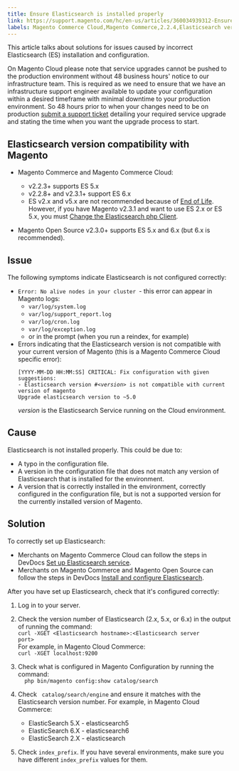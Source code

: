 ```yaml
---
title: Ensure Elasticsearch is installed properly
link: https://support.magento.com/hc/en-us/articles/360034939312-Ensure-Elasticsearch-is-installed-properly
labels: Magento Commerce Cloud,Magento Commerce,2.2.4,Elasticsearch version,Elasticsearch configuration,2.2.6,2.2.3,2.2.5,2.3.1,2.3.0,Elasticsearch 6.x,how to,Elasticsearch 2.x,Elasticsearch 5.x,2.2.7,2.2.8,2.2.9
---
```


This article talks about solutions for issues caused by incorrect Elasticsearch (ES) installation and configuration.

<p class="warning">On Magento Cloud please note that service upgrades cannot be pushed to the production environment without 48 business hours' notice to our infrastructure team. This is required as we need to ensure that we have an infrastructure support engineer available to update your configuration within a desired timeframe with minimal downtime to your production environment. So 48 hours prior to when your changes need to be on production <a href="https://support.magento.com/hc/en-us/articles/360019088251">submit a support ticket</a> detailing your required service upgrade and stating the time when you want the upgrade process to start.</p>

## Elasticsearch version compatibility with Magento

* Magento Commerce and Magento Commerce Cloud:
    
    * v2.2.3+ supports ES 5.x
    * v2.2.8+ and v2.3.1+ support ES 6.x
    * ES v2.x and v5.x are not recommended because of [End of Life](https://www.elastic.co/support/eol). However, if you have Magento v2.3.1 and want to use ES 2.x or ES 5.x, you must [Change the Elasticsearch php Client](https://devdocs.magento.com/guides/v2.3/config-guide/elasticsearch/es-downgrade.html).
    
    
    
* Magento Open Source v2.3.0+ supports ES 5.x and 6.x (but 6.x is recommended).

## Issue

The following symptoms indicate Elasticsearch is not configured correctly:

<ul><li>
<code>Error: No alive nodes in your cluster </code>- this error can appear in Magento logs:
<ul>
<li><code>var/log/system.log</code></li>
<li><code>var/log/support_report.log</code></li>
<li><code>var/log/cron.log</code></li>
<li><code>var/log/exception.log</code></li>
<li>or in the prompt (when you run a reindex, for example)</li>
</ul>
</li><li>Errors indicating that the Elasticsearch version is not compatible with your current version of Magento (this is a Magento Commerce Cloud specific error):
<pre class="language-clike"><code class="language-clike">[YYYY-MM-DD HH:MM:SS] CRITICAL: Fix configuration with given suggestions:
- Elasticsearch version <em>#&lt;version></em> is not compatible with current version of magento
Upgrade elasticsearch version to ~5.0
</code></pre>
<p><em>version</em> is the Elasticsearch Service running on the Cloud environment.</p>
</li></ul>

## Cause

Elasticsearch is not installed properly. This could be due to:

* A typo in the configuration file.
* A version in the configuration file that does not match any version of Elasticsearch that is installed for the environment.
* A version that is correctly installed in the environment, correctly configured in the configuration file, but is not a supported version for the currently installed version of Magento.

## Solution

To correctly set up Elasticsearch:

* Merchants on Magento Commerce Cloud can follow the steps in DevDocs [Set up Elasticsearch service](https://devdocs.magento.com/guides/v2.3/cloud/project/project-conf-files_services-elastic.html).
* Merchants on Magento Commerce and Magento Open Source can follow the steps in DevDocs [Install and configure Elasticsearch](https://devdocs.magento.com/guides/v2.3/config-guide/elasticsearch/es-overview.html).

After you have set up Elasticsearch, check that it's configured correctly:

1. Log in to your server.
1. Check the version number of Elasticsearch (2.x, 5.x, or 6.x) in the output of running the command:  
     <code>curl -XGET &lt;Elasticsearch hostname>:&lt;Elasticsearch server port><br/></code> For example, in Magento Cloud Commerce:  
     `` curl -XGET localhost:9200 ``
1. Check what is configured in Magento Configuration by running the command:  
     ``   php bin/magento config:show catalog/search ``
1. Check ``  catalog/search/engine `` and ensure it matches with the Elasticsearch version number. For example, in Magento Cloud Commerce:
    
    * ElasticSearch 5.X - elasticsearch5
    * ElasticSearch 6.X - elasticsearch6
    * ElasticSearch 2.X - elasticsearch
    
    
    
1. Check `` index_prefix ``. If you have several environments, make sure you have different `` index_prefix `` values for them.